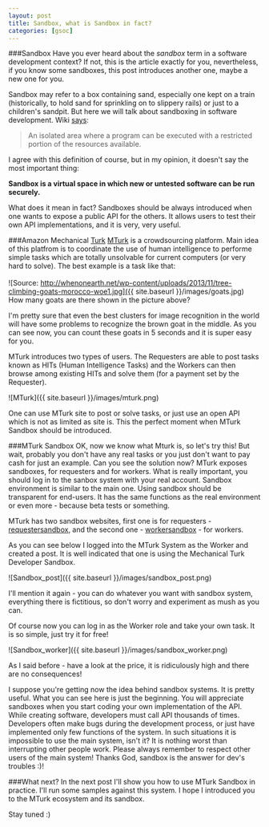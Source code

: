 ```yaml
---
layout: post
title: Sandbox, what is Sandbox in fact?
categories: [gsoc]
---
```


###Sandbox
Have you ever heard about the *sandbox* term in a software development context? If not, this is the article exactly for you, 
nevertheless, if you know some sandboxes, this post introduces another one, maybe a new one for you.

Sandbox may refer to a box containing sand, especially one kept on a train (historically, to hold sand for sprinkling on
to slippery rails) or just to a children's sandpit. But here we will talk about sandboxing in software development. Wiki [says](http://en.wiktionary.org/wiki/sandbox):
>An isolated area where a program can be executed with a restricted portion of the resources available.

I agree with this definition of course, but in my opinion, it doesn't say the most important thing:

**Sandbox is a virtual space in which new or untested software can be run securely.**

What does it mean in fact? Sandboxes should be always introduced when one wants to expose a public API for the others. It allows
users to test their own API implementations, and it is very, very useful.

###Amazon Mechanical [Turk](http://en.wikipedia.org/wiki/The_Turk)
[MTurk](https://www.mturk.com/mturk/welcome) is a crowdsourcing platform. Main idea of this platfrom is to coordinate the 
use of human intelligence to performe simple tasks which are totally unsolvable for current computers (or very hard to solve).
The best example is a task like that:</br></br>
![Source: http://whenonearth.net/wp-content/uploads/2013/11/tree-climbing-goats-morocco-woe1.jpg]({{ site.baseurl }}/images/goats.jpg)
How many goats are there shown in the picture above?

I'm pretty sure that even the best clusters for image recognition in the world will have some problems to recognize the brown goat in the middle.
As you can see now, you can count these goats in 5 seconds and it is super easy for you.

MTurk introduces two types of users. The Requesters are able to post tasks known as HITs (Human Intelligence Tasks) and the Workers can then browse among existing HITs
and solve them (for a payment set by the Requester).

![MTurk]({{ site.baseurl }}/images/mturk.png)

One can use MTurk site to post or solve tasks, or just use an open API which is not as limited as site is. This the perfect moment when MTurk Sandbox should be introduced.

###MTurk Sandbox
OK, now we know what Mturk is, so let's try this!
But wait, probably you don't have any real tasks or you just don't want to pay cash for just an example.
Can you see the solution now? MTurk exposes sandboxes, for requesters and for workers. What is really important,
you should log in to the sanbox system with your real account. Sandbox environment is similar to the main one. Using sandbox
should be transparent for end-users. It has the same functions as the real environment or even more - because beta tests or something.

MTurk has two sandbox websites, first one is for requesters - [requestersandbox](https://requestersandbox.mturk.com/), 
and the second one - [workersandbox](https://workersandbox.mturk.com/) - for workers.

As you can see below I logged into the MTurk System as the Worker and created a post. It is well indicated that one is using the Mechanical Turk Developer Sandbox.

![Sandbox_post]({{ site.baseurl }}/images/sandbox_post.png)

I'll mention it again - you can do whatever you want with sandbox system, everything there is fictitious, so don't worry and experiment as mush as you can.

Of course now you can log in as the Worker role and take your own task. It is so simple, just try it for free!

![Sandbox_worker]({{ site.baseurl }}/images/sandbox_worker.png)

As I said before - have a look at the price, it is ridiculously high and there are no consequences!

I suppose you're getting now the idea behind sandbox systems. It is pretty useful. What you can see here is just the beginning.
You will appreciate sandboxes when you start coding your own implementation of the API. While creating software, developers must call API thousands of times.
Developers often make bugs during the development process, or just have implemented only few functions of the system. In such situations it is impossible to use
the main system, isn't it? It is nothing worst than interrupting other people work. Please always remember to respect other users of the main system! 
Thanks God, sandbox is the answer for dev's troubles :)!

###What next?
In the next post I'll show you how to use MTurk Sandbox in practice. I'll run some samples against this system.
I hope I introduced you to the MTurk ecosystem and its sandbox.

Stay tuned :)


